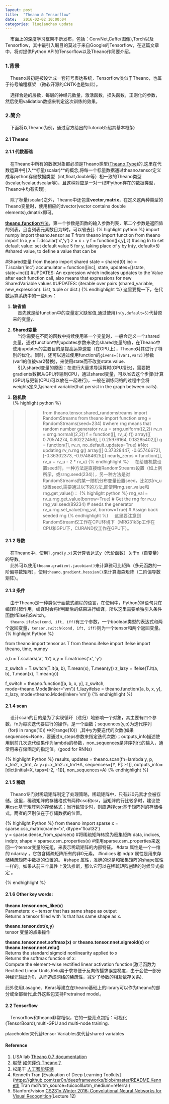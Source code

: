 ```yaml
---
layout: post
title:  "Theano & Tensorflow"
date:   2016-02-02 10:00:04
categories: liuqianchao update
---
```


&nbsp;&nbsp;&nbsp;&nbsp;市面上的深度学习框架不断发布，包括：ConvNet,Caffe(图像),Torch以及Tensorflow，其中最引入瞩目的莫过于来自Google的Tensorflow，在这篇文章中，将对提供Python API的Tensorflow以及Theano作简要介绍。

### 1.背景   
&nbsp;&nbsp;&nbsp;&nbsp;Theano最初是被设计成一套符号表达系统，Tensorflow类似于Theano，也属于符号编程框架	（微软开源的CNTK也是如此）。

&nbsp;&nbsp;&nbsp;&nbsp;选择合适的层数，每层的神经元数量，激活函数，损失函数，正则化的参数，然后使用validation数据来判定这次训练的效果。

### 2.简介   
&nbsp;&nbsp;&nbsp;&nbsp;下面将以Theano为例，通过官方给出的Tutorial介绍其基本框架:   

#### 2.1 Theano   

#### 2.1.1 代数基础   
&nbsp;&nbsp;&nbsp;&nbsp;在Theano中所有的数据对象都必须是Theano类型([Theano Type](http://deeplearning.net/software/theano/extending/graphstructures.html#type))的,这里在代数运算中引入**标量(scalar)**的概念,将每一个标量数据通过theano.tensor定义成与python存储数据类型（int,float,double等）相一致的Theano类型(iscalar,fscalar,dscalar等)，且这种对应是一对一(即Python存在的数据类型，Theano中均有实现)。   

&nbsp;&nbsp;&nbsp;&nbsp;除了标量(scalar)之外，Theano中还包含**vector**,**matrix**，在定义这两种类型的Theano变量时，使用相应的dvector(vector contains double elements),dmatrix即可。   

[**theano.function**方法](http://deeplearning.net/software/theano/library/compile/function.html)，第一个参数是函数的输入参数列表，第二个参数是返回值的列表，且当列表元素数目为1时，可以省去[].
{% highlight python %}
import numpy
import theano.tensor as T
from theano import function
from theano import In
x,y = T.dscalar('x','y')
z = x + y
f = function([x,y],z)
#using In to set default value: set default value 5 for y, taking place of y by In(y, default=5) 
#shared value, to define a value that can be 

#Shared变量
from theano import shared
state = shared(0)
inc = T.iscalar('inc')
accumulator = function([inc], state, updates=[(state, state+inc)])
#UPDATES: An expression which indicates updates to the Value after each function call, also means that expressions for new SharedVariable values
#UPDATES: (iterable over pairs (shared_variable, new_expression). List, tuple or dict.) 
{% endhighlight %} 
这里要提一下，在代数运算系统中的一些tips：   
1. **缺省值**   
&nbsp;&nbsp;&nbsp;&nbsp;首先就是给function中的变量定义缺省值,通过使用`In(y,default=5)`代替原来的变量`y`.   
2. **Shared变量**   
&nbsp;&nbsp;&nbsp;&nbsp;当你需要在不同的函数中持续使用某一个变量时，一般会定义一个shared变量，通过function中的updates参数来改变shared变量的值，在Theano中使用updates的主要目的是提高运算速度（在GPU上），Theano对其进行了特别的优化。同时，还可以通过使用function的`givens=[(var1,var2)]`参数(var1的值被var2替换)，来使用state而不改变state.value.   
&nbsp;&nbsp;&nbsp;&nbsp;引入shared变量的原因：在进行大量求导运算时(GPU擅长)，需要把gradients数据从GPU传输到CPU，通过shared变量，可以省去这个步骤(计算(GPU)与更新(CPU)可以放在一起进行)，一般在训练网络的过程中会将weights定义为shared variable(that persist in the graph between calls).

3. **随机数**   
{% highlight python %}
>>> from theano.tensor.shared_randomstreams import RandomStreams
>>> from theano import function
>>> srng = RandomStreams(seed=234) #where rng means that random number generator
>>> rv_u = srng.uniform((2,2))
>>> rv_n = srng.normal((2,2))
>>> f = function([], rv_u)
>>> f()
array([[ 0.70574274,  0.80222456],
       [ 0.25976164,  0.18285402]])
>>> g = function([], rv_n, no_default_updates=True)    #Not updating rv_n.rng
>>> g()
array([[ 0.37328447, -0.65746672],
       [-0.36302373, -0.97484625]])
>>> nearly_zeros = function([], rv_u + rv_u - 2 * rv_u)
{% endhighlight %}
&nbsp;&nbsp;&nbsp;&nbsp;在给随机数设置seed时，一种方法是直接给RandomStreams设置（如上例所示，或srng.seed(234)），另一种方法是对RandomStreams的某一随机分布变量设置seed，比如对rv_u设置seed,需要通过以下的方法,即使用rng.ser_value和rng.get_value()：
{% highlight python %}
>>> rng_val = rv_u.rng.get_value(borrow=True)   # Get the rng for rv_u
>>> rng_val.seed(89234)                         # seeds the generator
>>> rv_u.rng.set_value(rng_val, borrow=True)    # Assign back seeded rng
{% endhighlight %} 
&nbsp;&nbsp;&nbsp;&nbsp;这里要注意到RandomStream仅工作在CPU环境下（MRG31k3p工作在CPU和GPU下，CURAND仅工作在GPU下）。


#### 2.1.2 导数   
&nbsp;&nbsp;&nbsp;&nbsp;在Theano中，使用`T.grad(y,x)`来计算表达式y（代价函数）关于x（自变量）的导数。   
&nbsp;&nbsp;&nbsp;&nbsp;此外可以使用`theano.gradient.jacobian()`来计算雅可比矩阵（多元函数的一阶偏导数矩阵），使用`theano.gradient.hessian()`来计算海森矩阵（二阶偏导数矩阵）。

#### 2.1.3 条件   
&nbsp;&nbsp;&nbsp;&nbsp;由于Theano是一种类似于函数式编程的语言，在使用中，Python的if语句只在编译时起作用，编译时会将if判断后的结果进行编译，所以这里需要单独引入条件函数IfElse和Switch。   
&nbsp;&nbsp;&nbsp;&nbsp;`theano.ifelse(cond, ift, iff)`有三个参数，一个boolean类型的表达式和两个返回变量，`tensor.switch(cond, ift, iff)`则为一个tensor和两个返回变量。
{% highlight Python %}

from theano import tensor as T
from theano.ifelse import ifelse
import theano, time, numpy

a,b = T.scalars('a', 'b')
x,y = T.matrices('x', 'y')

z_switch = T.switch(T.lt(a, b), T.mean(x), T.mean(y))
z_lazy = ifelse(T.lt(a, b), T.mean(x), T.mean(y))

f_switch = theano.function([a, b, x, y], z_switch,
                           mode=theano.Mode(linker='vm'))
f_lazyifelse = theano.function([a, b, x, y], z_lazy,
                               mode=theano.Mode(linker='vm'))
{% endhighlight %} 

#### 2.1.4 scan   
&nbsp;&nbsp;&nbsp;&nbsp;设计scan的目的是为了实现循环（递归）地影响一个对象，其主要有四个参数，fn为每次迭代要进行的操作，是一个函数；sequences(y,p)为迭代序列（for(i in range(10)) 中的range(10)）,其中y为要迭代的次数(如果sequences=None，要通过n_steps参数来指定迭代次数)；outputs_info描述使用到前几次迭代结果作为lambda的参数，non_sequences是非序列化的输入，通常用来存储固定的指定值。(good for RNNs)

{% highlight Python %}
results, updates = theano.scan(fn=lambda y, p, x_tm2, x_tm1, A: y+p+x_tm2+x_tm1+A,
                    sequences=[Y, P[::-1]],
                    outputs_info=[dict(initial=X, taps=[-2, -1])],
                    non_sequences=A)
{% endhighlight %} 

#### 2.1.5 稀疏   
&nbsp;&nbsp;&nbsp;&nbsp;Theano专门对稀疏矩阵制定了处理策略，稀疏矩阵中，只有非0元素才会被存储。这里，稀疏矩阵的存储格式有两种csc和csr，当矩阵的行比较多时，建议使用csc:基于矩阵列的存储格式；当行数较少时，则应选择csr:基于矩阵列的存储格式，两者的区别仅在于存储数据的位置。

{% highlight Python %}
from theano import sparse
x = sparse.csc_matrix(name='x', dtype='float32')  
y = sparse.dense_from_sparse(x) #将稀疏矩阵转换为密集矩阵
data, indices, indptr, shape = sparse.csm_properties(x)  #使用sparse.csm_properties来返回一个tensor变量的元组，来表示稀疏矩阵的内部特征。
#data 属性是一个一维的 ndarray ，它包含稀疏矩阵所有的非0元素。
#indices 和indptr 属性是用来存储稀疏矩阵中数据的位置的。
#shape 属性，准确的说是和密集矩阵的shape属性一样的。如果从前三个属性上没法推断，那么它可以在稀疏矩阵创建的时候显式指定 。

{% endhighlight %} 


#### 2.1.6 Other key words:   
**theano.tensor.ones_like(x)**   
Parameters:	x – tensor that has same shape as output   
Returns a tensor filled with 1s that has same shape as x.

**theano.tensor.dot(x,y)**   
tensor 变量的点乘操作

**theano.tensor.nnet.softmax(x)** or **theano.tensor.nnet.sigmoid(x)** or **theano.tensor.nnet.relu()**      
Returns the standard sigmoid nonlinearity applied to x   
Returns the softmax function of x:   
Compute the element-wise rectified linear activation function(激活函数为Rectified Linear Units,Relu易于求导便于反向传播求误差梯度，由于会使一部分神经元输出为0，从而造成网络的稀疏性，减少了参数的相互依存关系).

此外使用Lasagne、Keras等建立在theano基础上的library可以作为theano的部分或全部替代,此外这些包支持Pretrained model。


#### 2.2 Tensorflow   
&nbsp;&nbsp;&nbsp;&nbsp;Tensorflow和theano非常相似，它的一些亮点包括：可视化(TensorBoard),multi-GPU and multi-node training.

placeholder来代替tensor
Variables来代替shared variables

#### Reference
1. LISA lab [Theano 0.7 documentation](http://www.deeplearning.net/tutorial/index.html)
2. 赵孽 [如何评价 Theano？](https://www.zhihu.com/question/35485591)
3. 松尾丰 [人工智能狂潮](http://book.douban.com/subject/26698202/)
4. Kenneth Tran [Evaluation of Deep Learning Toolkits](https://github.com/zer0n/deepframeworks/blob/master/README.Kenneth Tran md?utm_source=tuicool&utm_medium=referral)
5. Stanford/vision [CS231n Winter 2016: Convolutional Neural Networks for Visual Recognition](http://vision.stanford.edu/teaching/cs231n/index.html)(Lecture 12)

